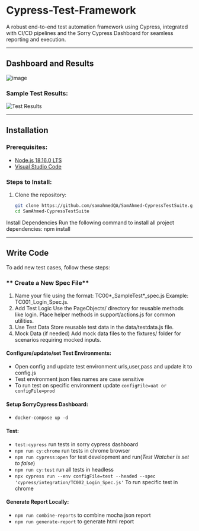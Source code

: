 # Cypress-Test-Framework
A robust end-to-end test automation framework using Cypress, integrated with CI/CD pipelines and the Sorry Cypress Dashboard for seamless reporting and execution.

---

## **Dashboard and Results**

![image](https://github.com/user-attachments/assets/77f6f442-c6a6-4e73-b15b-a8717ee9961d)

### **Sample Test Results:**
![Test Results](https://github.com/user-attachments/assets/fb10d0f3-d056-4bda-a6a6-a6dd412131a2)

---

## **Installation**

### **Prerequisites:**
- [Node.js 18.16.0 LTS](https://nodejs.org/en/download/)
- [Visual Studio Code](https://code.visualstudio.com/)

### **Steps to Install:**
1. Clone the repository:
   ```bash
   git clone https://github.com/samahmedQA/SamAhmed-CypressTestSuite.git
   cd SamAhmed-CypressTestSuite


Install Dependencies
Run the following command to install all project dependencies:
npm install


---

## **Write Code**

To add new test cases, follow these steps:

### ** Create a New Spec File**
1. Name your file using the format:
TC00*_SampleTest*_spec.js         Example: TC001_Login_Spec.js.
2. Add Test Logic
Use the PageObjects/ directory for reusable methods like login.
Place helper methods in support/actions.js for common utilities.
3. Use Test Data
Store reusable test data in the data/testdata.js file.
4. Mock Data (if needed)
Add mock data files to the fixtures/ folder for scenarios requiring mocked inputs.

#### Configure/update/set Test Environments:

- Open config and update test environment urls,user,pass and update it to config.js
- Test environment json files names are case sensitive
- To run test on specific environment update `configFile=uat or configFile=prod`


#### Setup SorryCypress Dashboard:
- `docker-compose up -d`

#### Test:

- `test:cypress` run tests in sorry cypress dashboard
- `npm run cy:chrome` run tests in chrome browser
- `npm run cypress:open` for test development and run(_Test Watcher is set to false_)
- `npm run cy:test` run all tests in headless
- `npx cypress run --env configFile=test --headed --spec 'cypress/integration/TC002_Login_Spec.js'` To run specific test in chrome

#### Generate Report Locally:

- `npm run combine-reports` to combine mocha json report
- `npm run generate-report` to generate html report




